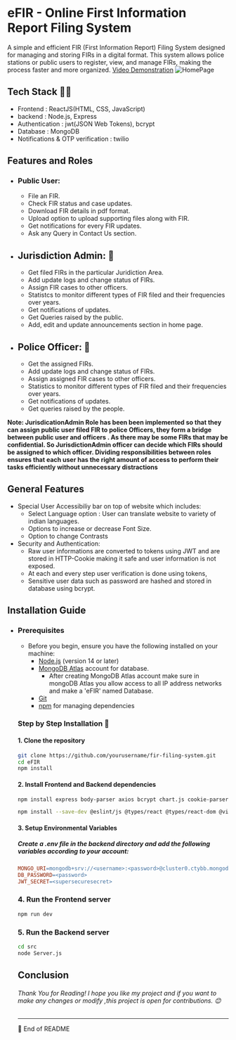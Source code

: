 # eFIR - Online First Information Report Filing System 

A simple and efficient FIR (First Information Report) Filing System designed for managing and storing FIRs in a digital format. This system allows police stations or public users to register, view, and manage FIRs, making the process faster and more organized.
[Video Demonstration](https://youtu.be/lNCQHijM3G8)
![HomePage](https://i.ibb.co/vxJCZQJ/Screenshot-2024-12-25-182811.png)

## Tech Stack 🧑‍💻
- Frontend : ReactJS(HTML, CSS, JavaScript)
- backend : Node.js, Express
- Authentication : jwt(JSON Web Tokens), bcrypt
- Database : MongoDB
- Notifications & OTP verification : twilio

## Features and Roles
- ### Public User:  
  - File an FIR.
  - Check FIR status and case updates.
  - Download FIR details in pdf format.
  - Upload option to upload supporting files along with FIR.
  - Get notifications for every FIR updates.
  - Ask any Query in Contact Us section.
- ## Jurisdiction Admin: 👮
  - Get filed FIRs in the particular Juridiction Area.
  - Add update logs and change status of FIRs.
  - Assign FIR cases to other officers.
  - Statistcs to monitor different types of FIR filed and their frequencies over years.
  - Get notifications of updates.
  - Get Queries raised by the public.
  - Add, edit and update announcements section in home page.
- ## Police Officer: 👮
  - Get the assigned FIRs.
  - Add update logs and change status of FIRs.
  - Assign assigned FIR cases to other officers.
  - Statistics to monitor different types of FIR filed and their frequencies over years.
  - Get notifications of updates.
  - Get queries raised by the people.

**Note: JurisdicationAdmin Role has been been implemented so that they can assign public user filed FIR to police Officers, they form a bridge between public user and officers . As there may be some FIRs that may be confidential. So JurisdictionAdmin officer can decide which FIRs should be assigned to which officer. Dividing responsibilities between roles ensures that each user has the right amount of access to perform their tasks efficiently without unnecessary distractions**

## General Features
- Special User Accessibiliy bar on top of website which includes:
  - Select Language option : User can translate website to variety of indian languages.
  - Options to increase or decrease Font Size.
  - Option to change Contrasts
- Security and Authentication:
  - Raw user informations are converted to tokens using JWT and are stored in HTTP-Cookie making it safe and user information is not exposed.
  -  At each and every step user verification is done using tokens,
  - Sensitive user data such as password are hashed and stored in database using bcrypt.

## Installation Guide
- ### Prerequisites
  - Before you begin, ensure you have the following installed on your machine:
    - [Node.js](https://nodejs.org/) (version 14 or later)
    - [MongoDB Atlas](https://www.mongodb.com/cloud/atlas) account for database.
      - After creating MongoDB Atlas account make sure in mongoDB Atlas you allow access to all IP address networks and make a 'eFIR' named Database.
    - [Git](https://git-scm.com/)
    - [npm](https://www.npmjs.com/) for managing dependencies
  
  ### Step by Step Installation 🚀

  #### 1. Clone the repository
  ```bash
  git clone https://github.com/yourusername/fir-filing-system.git
  cd eFIR
  npm install
  ```
  #### 2. Install Frontend and Backend dependencies
  ```bash
  npm install express body-parser axios bcrypt chart.js cookie-parser cors date-fns dotenv formidable gridfs-stream jsonwebtoken jspdf jspdf-autotable jwt-decode mongodb mongoose multer nodemailer react react-chartjs-2 react-dom react-router-dom

  npm install --save-dev @eslint/js @types/react @types/react-dom @vitejs/plugin-react eslint eslint-plugin-react eslint-plugin-react-hooks eslint-plugin-react-refresh globals vite

  ```
  #### 3. Setup Environmental Variables
  ##### Create a .env file in the backend directory and add the following variables according to your account:
  ```makefile
  MONGO_URI=mongodb+srv://<username>:<password>@cluster0.ctybb.mongodb.net/eFIR?retryWrites=true&w=majority&  appName=Cluster0
  DB_PASSWORD=<password>
  JWT_SECRET=<supersecuresecret>
  ```
  ### 4. Run the Frontend server
  ```bash
  npm run dev
  ```
  ### 5. Run the Backend server
  ```bash
  cd src
  node Server.js
  ```
  ## Conclusion
  ###### Thank You for Reading! I hope you like my project and if you want to make any changes or modify ,this project is open for contributions. 😊
  ----
  🚀 End of README


